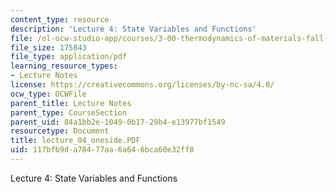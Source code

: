 ```yaml
---
content_type: resource
description: 'Lecture 4: State Variables and Functions'
file: /ol-ocw-studio-app/courses/3-00-thermodynamics-of-materials-fall-2002/117bfb9da78477aa6a646bca60e32ff8_lecture_04_oneside.PDF
file_size: 175843
file_type: application/pdf
learning_resource_types:
- Lecture Notes
license: https://creativecommons.org/licenses/by-nc-sa/4.0/
ocw_type: OCWFile
parent_title: Lecture Notes
parent_type: CourseSection
parent_uid: 84a1bb2e-1049-0b17-29b4-e13977bf1549
resourcetype: Document
title: lecture_04_oneside.PDF
uid: 117bfb9d-a784-77aa-6a64-6bca60e32ff8
---
```

Lecture 4: State Variables and Functions